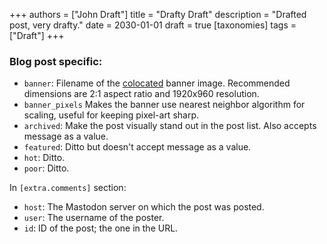+++
authors = ["John Draft"]
title = "Drafty Draft"
description = "Drafted post, very drafty."
date = 2030-01-01
draft = true
[taxonomies]
tags = ["Draft"]
+++

### Blog post specific:

- `banner`: Filename of the <a class="external" href="https://www.getzola.org/documentation/content/overview/#asset-colocation" target="_blank">colocated</a> banner image. Recommended dimensions are 2:1 aspect ratio and 1920x960 resolution.
- `banner_pixels` Makes the banner use nearest neighbor algorithm for scaling, useful for keeping pixel-art sharp.
- `archived`: Make the post visually stand out in the post list. Also accepts message as a value.
- `featured`: Ditto but doesn't accept message as a value.
- `hot`: Ditto.
- `poor`: Ditto.

In `[extra.comments]` section:

- `host`: The Mastodon server on which the post was posted.
- `user`: The username of the poster.
- `id`: ID of the post; the one in the URL.

